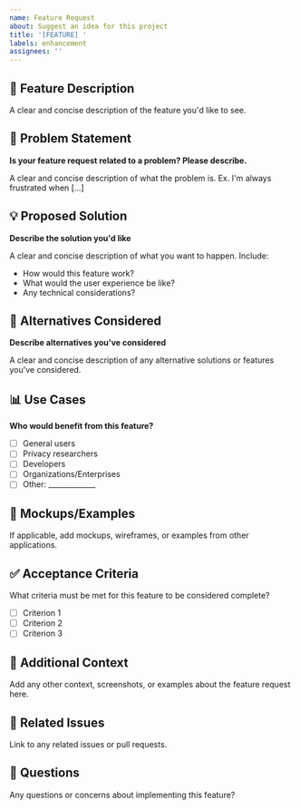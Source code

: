 ```yaml
---
name: Feature Request
about: Suggest an idea for this project
title: '[FEATURE] '
labels: enhancement
assignees: ''
---
```


## 🚀 Feature Description

A clear and concise description of the feature you'd like to see.

## 🎯 Problem Statement

**Is your feature request related to a problem? Please describe.**

A clear and concise description of what the problem is. Ex. I'm always frustrated when [...]

## 💡 Proposed Solution

**Describe the solution you'd like**

A clear and concise description of what you want to happen. Include:
- How would this feature work?
- What would the user experience be like?
- Any technical considerations?

## 🔄 Alternatives Considered

**Describe alternatives you've considered**

A clear and concise description of any alternative solutions or features you've considered.

## 📊 Use Cases

**Who would benefit from this feature?**

- [ ] General users
- [ ] Privacy researchers
- [ ] Developers
- [ ] Organizations/Enterprises
- [ ] Other: _____________

## 🎨 Mockups/Examples

If applicable, add mockups, wireframes, or examples from other applications.

## ✅ Acceptance Criteria

What criteria must be met for this feature to be considered complete?

- [ ] Criterion 1
- [ ] Criterion 2
- [ ] Criterion 3

## 📝 Additional Context

Add any other context, screenshots, or examples about the feature request here.

## 🔗 Related Issues

Link to any related issues or pull requests.

## 💭 Questions

Any questions or concerns about implementing this feature?
